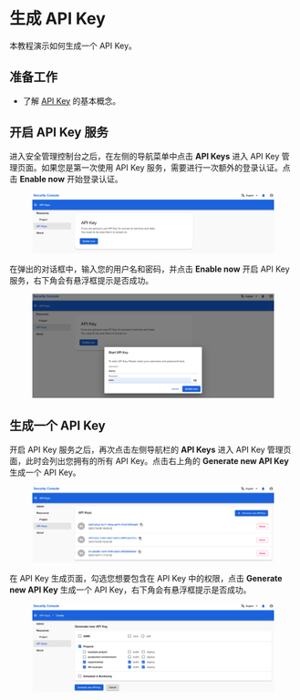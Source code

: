 # 生成 API Key

本教程演示如何生成一个 API Key。

## 准备工作

* 了解 [API Key](../../module/security/index.md#api-key) 的基本概念。

## 开启 API Key 服务

进入安全管理控制台之后，在左侧的导航菜单中点击 **API Keys** 进入 API Key 管理页面。如果您是第一次使用 API Key 服务，需要进行一次额外的登录认证。点击 **Enable now** 开始登录认证。

<figure class="screenshot">
  <img alt="enable-apikey" src="../assets/tasks/api-key/generate-api-key/enable-apikey.png" class="screenshot"/>
</figure>

在弹出的对话框中，输入您的用户名和密码，并点击 **Enable now** 开启 API Key 服务，右下角会有悬浮框提示是否成功。

<figure class="screenshot">
  <img alt="login" src="../assets/tasks/api-key/generate-api-key/login.png" class="screenshot"/>
</figure>

## 生成一个 API Key

开启 API Key 服务之后，再次点击左侧导航栏的 **API Keys** 进入 API Key 管理页面，此时会列出您拥有的所有 API Key。点击右上角的 **Generate new API Key** 生成一个 API Key。

<figure class="screenshot">
  <img alt="apikey-list" src="../assets/tasks/api-key/generate-api-key/apikey-list.png" class="screenshot"/>
</figure>

在 API Key 生成页面，勾选您想要包含在 API Key 中的权限，点击 **Generate new API Key** 生成一个 API Key，右下角会有悬浮框提示是否成功。

<figure class="screenshot">
  <img alt="gen-apikey" src="../assets/tasks/api-key/generate-api-key/gen-apikey.png" class="screenshot"/>
</figure>
